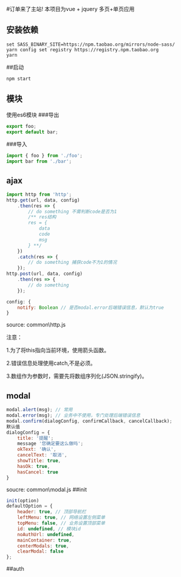 #订单来了主站!
本项目为vue + jquery 多页+单页应用
## 安装依赖
```shell
set SASS_BINARY_SITE=https://npm.taobao.org/mirrors/node-sass/
yarn config set registry https://registry.npm.taobao.org
yarn
```


##启动
```shell
npm start
```

## 模块
使用es6模块
###导出
```js
export foo;
export default bar;
```
###导入
```js
import { foo } from './foo';
import bar from './bar';
````

## ajax
```js
import http from 'http';
http.get(url, data, config)
    .then(res => {
        // do something 不需判断code是否为1
        /** res结构
        res = {
            data
            code
            msg
        } **/
    })
    .catch(res => {
        // do something 捕获code不为1的情况
    });
http.post(url, data, config)
    .then(res => {
        // do something
    });
```
```js
config: {
    notify: Boolean // 是否modal.error后端错误信息，默认为true
}
````
source: common\http.js

注意：

1.为了将this指向当前环境，使用箭头函数。

2.错误信息处理使用catch,不是必须。

3.数组作为参数时，需要先将数组序列化(JSON.stringify)。

## modal
```js
modal.alert(msg); // 常用
modal.error(msg); // 业务中不使用，专门处理后端错误信息
modal.confirm(dialogConfig, confirmCallback, cancelCallback);
默认值
dialogConfig = {
    title: '提醒';
    message '您确定要这么做吗';
    okText: '确认',
    cancelText: '取消',
    showTitle: true,
    hasOk: true,
    hasCancel: true
}
```
soucre: common\modal.js
##init
```js
init(option)
defaultOption = {
    header: true, // 顶部导航栏
    leftMenu: true, // 网络设置左侧菜单
    topMenu: false, // 业务设置顶部菜单
    id: undefined, // 模块id
    noAuthUrl: undefined,
    mainContainer: true,
    centerModals: true,
    clearModal: false
};
```
##auth
